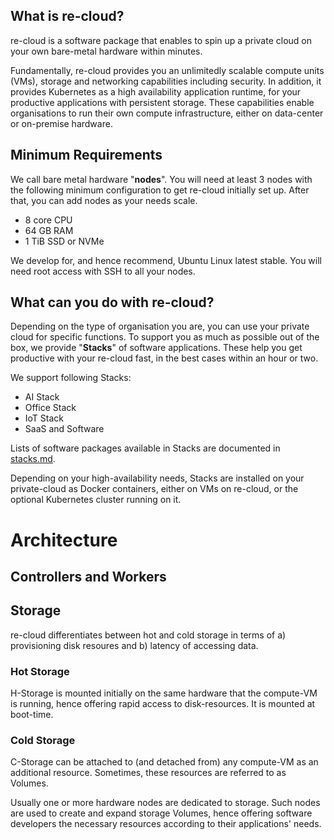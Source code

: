 ## What is re-cloud?

re-cloud is a software package that enables to spin up a private cloud on your own bare-metal hardware within minutes. 

Fundamentally, re-cloud provides you an unlimitedly scalable compute units (VMs), storage and networking capabilities including security.
In addition, it provides Kubernetes as a high availability application runtime, for your productive applications with persistent storage.
These capabilities enable organisations to run their own compute infrastructure, either on data-center or on-premise hardware.

## Minimum Requirements

We call bare metal hardware "**nodes**".
You will need at least 3 nodes with the following minimum configuration to get re-cloud initially set up. After that, you can add nodes as your needs scale.

- 8 core CPU
- 64 GB RAM
- 1 TiB SSD or NVMe

We develop for, and hence recommend, Ubuntu Linux latest stable. 
You will need root access with SSH to all your nodes.

## What can you do with re-cloud?

Depending on the type of organisation you are, you can use your private cloud for specific functions.
To support you as much as possible out of the box, we provide "**Stacks**" of software applications. These help you get productive with your re-cloud fast, in the best cases within an hour or two.

We support following Stacks:

- AI Stack
- Office Stack
- IoT Stack
- SaaS and Software

Lists of software packages available in Stacks are documented in [stacks.md](https://).

Depending on your high-availability needs, Stacks are installed on your private-cloud as Docker containers, either on VMs on re-cloud, or the optional Kubernetes cluster running on it.

# Architecture

## Controllers and Workers



## Storage

re-cloud differentiates between hot and cold storage in terms of a) provisioning disk resoures and b) latency of accessing data.

### Hot Storage

H-Storage is mounted initially on the same hardware that the compute-VM is running, hence offering rapid access to disk-resources.
It is mounted at boot-time.

### Cold Storage

C-Storage can be attached to (and detached from) any compute-VM as an additional resource. Sometimes, these resources are referred to as Volumes.

Usually one or more hardware nodes are dedicated to storage. Such nodes are used to create and expand storage Volumes, hence offering software developers the necessary resources according to their applications' needs.
